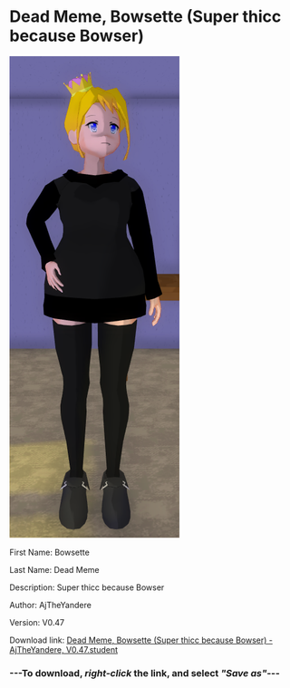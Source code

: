 # Dead Meme, Bowsette (Super thicc because Bowser)

<img src = "https://raw.githubusercontent.com/Arbiter1223/Daigaku-Gurashi-Custom-Students/master/Students/Files/Dead%20Meme%2C%20Bowsette%20(Super%20thicc%20because%20Bowser).png">

First Name: Bowsette

Last Name: Dead Meme

Description: Super thicc because Bowser

Author: AjTheYandere

Version: V0.47

Download link: <a href="https://raw.githubusercontent.com/Arbiter1223/Daigaku-Gurashi-Custom-Students/master/Students/Files/Dead%20Meme%2C%20Bowsette%20(Super%20thicc%20because%20Bowser)%20-%20AjTheYandere%2C%20V0.47.student">Dead Meme, Bowsette (Super thicc because Bowser) - AjTheYandere, V0.47.student</a>

### ---**To download, _right-click_ the link, and select _"Save as"_**---
